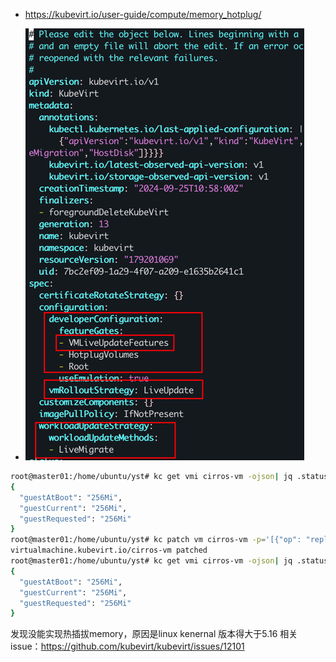 
- https://kubevirt.io/user-guide/compute/memory_hotplug/

- ![img.png](pic/img.png)


```bash
root@master01:/home/ubuntu/yst# kc get vmi cirros-vm -ojson| jq .status.memory
{
  "guestAtBoot": "256Mi",
  "guestCurrent": "256Mi",
  "guestRequested": "256Mi"
}
root@master01:/home/ubuntu/yst# kc patch vm cirros-vm -p='[{"op": "replace", "path": "/spec/template/spec/domain/memory/guest", "value": "1024Mi"}]' --type='json'
virtualmachine.kubevirt.io/cirros-vm patched
root@master01:/home/ubuntu/yst# kc get vmi cirros-vm -ojson| jq .status.memory
{
  "guestAtBoot": "256Mi",
  "guestCurrent": "256Mi",
  "guestRequested": "256Mi"
}
```

发现没能实现热插拔memory，原因是linux kenernal 版本得大于5.16
相关issue：https://github.com/kubevirt/kubevirt/issues/12101